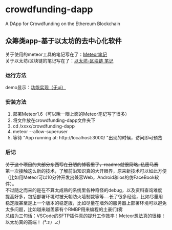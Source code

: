 # crowdfunding-dapp

A DApp for Crowdfunding on the Ethereum Blockchain
## 众筹类app-基于以太坊的去中心化软件
关于使用的meteor工具的笔记写在了：[Meteor笔记](http://www.amuro.top/?p=56)  
关于以太坊/区块链的笔记写在了：[以太坊-区块链 笔记](http://www.amuro.top/?p=89)  
### 运行方法
demo显示：[功能实现（无ui）](http://meteor.amuro.top)
### 安装方法
1. 部署Meteor1.6（可以瞅一眼上面的Meteor笔记写了很多）
2. 将文件放在crowdfunding-dapp文件夹下  
3. cd /xxxx/crowdfunding-dapp  
4. meteor --allow-superuser  
5. 等待 "App running at: http://localhost:3000/ "出现的时候，访问即可预览
### 后记
~~关于这个项目的大部分东西写在丑陋的博客里了，readme就很简略..私密马赛~~  
第一次接触这么新的技术，了解前沿知识真的大开眼界，原来新技术可以如此方便（比如用Meteor可以10分钟开发出兼容Web，Android和ios的仿FaceBook软件）。  
不过随之而来的是在不算太成熟的系统里各种奇怪的debug，以及资料查询难度提高好多，包括部署环境时被天朝防火墙制裁等等....长了很多经验，比如尽量用稳定版甚至是上一个版本的稳定版，比如尽量在墙外的服务器上部署环境可以避免太多问题，比如越来越羡慕有个RMBP用来编程的土豪们(雾  
总结为三句话：VSCode的SFTP插件真的提升工作效率！Meteor想法真的很棒！以太坊真的高端！ _(°:з」∠)_